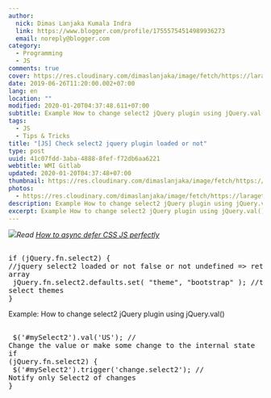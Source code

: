 ```yaml
---
author:
  nick: Dimas Lanjaka Kumala Indra
  link: https://www.blogger.com/profile/17555754514989936273
  email: noreply@blogger.com
category:
  - Programming
  - JS
comments: true
cover: https://res.cloudinary.com/dimaslanjaka/image/fetch/https://laraget.com/images/blog/1482184906-Select2.png
date: 2019-06-26T11:20:00.002+07:00
lang: en
location: ""
modified: 2020-01-20T04:37:48.611+07:00
subtitle: Example How to change select2 jQuery plugin using jQuery.val()
tags:
  - JS
  - Tips & Tricks
title: "[JS] Check select2 jquery plugin loaded or not"
type: post
uuid: 41c07fdd-3aba-4888-8fef-f72db6aa6221
webtitle: WMI Gitlab
updated: 2020-01-20T04:37:48+07:00
thumbnail: https://res.cloudinary.com/dimaslanjaka/image/fetch/https://laraget.com/images/blog/1482184906-Select2.png
photos:
  - https://res.cloudinary.com/dimaslanjaka/image/fetch/https://laraget.com/images/blog/1482184906-Select2.png
description: Example How to change select2 jQuery plugin using jQuery.val()
excerpt: Example How to change select2 jQuery plugin using jQuery.val()
---
```


<img border="0" src="https://res.cloudinary.com/dimaslanjaka/image/fetch/https://laraget.com/images/blog/1482184906-Select2.png" data-original-width="750" data-original-height="430"><i>Read <a href="https://web-manajemen.blogspot.com/2019/07/defer-loading-css-js.html" target="_blank" rel="follow">How to async defer CSS JS perfectly</a></i><pre><br>if (jQuery.fn.select2) { //jquery select2 loaded or not false or not undefined =&gt; return array<br>  jQuery.fn.select2.defaults.set( "theme", "bootstrap" ); //then select themes<br>}<br></pre><p>Example: How to change select2 jQuery plugin using jQuery.val()</p><pre><br>  $('#mySelect2').val('US'); // Change the value or make some change to the internal state<br>if (jQuery.fn.select2) {<br>  $('#mySelect2').trigger('change.select2'); // Notify only Select2 of changes<br>}<br></pre>